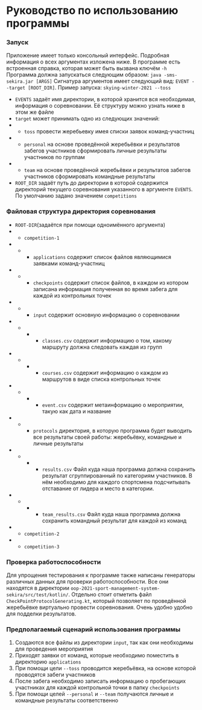 # Руководство по использованию программы
### Запуск
Приложение имеет только консольный интерфейс. Подробная информация о всех аргументах изложена ниже. В программе есть вcтроенная справка, которая может быть вызвана ключём ``-h``
Программа должна запускаться следующим образом: ``java -sms-sekira.jar [ARGS]``
Сигнатура аргументов имеет следующий вид: ``EVENT --target [ROOT_DIR]``. Пример запуска: ``skying-winter-2021 --toss``
+ ``EVENTS`` задаёт имя директории, в которой хранится вся необходимая, информация о соревновании. Её структуру можно узнать ниже в этом же файле
+ ``target`` может принимать одно из следующих значений:
+ + ``toss`` провести жеребьевку имея списки заявок команд-участниц
+ + ``personal`` на основе проведённой жеребьёвки и результатов забегов участников сформировать личные результаты участников по группам
+ + ``team`` на основе проведённой жеребьёвки и результатов забегов участников сформировать командные результаты
+ ``ROOT_DIR`` задаёт путь до директории в которой содержится директорий текущего соревнования указанного в аргументе ``EVENTS``. По умолчанию задано значением ``competitions``
### Файловая структура директория соревнования
+ ``ROOT-DIR``(задаётся при помощи одноимённого аргумента)
+ + ``competition-1``
+ + + ``applications`` содержит список файлов являющимися заявками команд-участниц
+ + + ``checkpoints`` содержит список файлов, в каждом из котором записана информация полученная во время забега для каждой из контрольных точек
+ + + ``input`` содержит основную информацию о соревновании
+ + + + ``classes.csv`` содержит информацию о том, какому маршруту должна следовать каждая из групп
+ + + + ``courses.csv`` содержит информацию о каждом из маршрутов в виде списка контрольных точек
+ + + + ``event.csv`` содержит метаинформацию о мероприятии, такую как дата и название
+ + + ``protocols`` директория, в которую программа будет выводить все результаты своей работы: жеребьёвку, командные и личные результаты
+ + + + ``results.csv`` Файл куда наша программа должна сохранить результат сгруппированный по категориям участников. В нём необходимо для каждого спортсмена подсчитывать отставание от лидера и место в категории.
+ + + + ``team_results.csv`` Файл куда наша программа должна сохранить командный результат для каждой из команд
+ + ``competition-2``
+ + ``competition-3``

### Проверка работоспособности
Для упрощения тестирования к программе также написаны генераторы различных данных для проверки работоспособности. Все они находятся в директории ``oop-2021-sport-management-system-sekira/src/test/kotlin/``. Отдельно стоит отметить файл ``CheckPointProtocolGenerating.kt``, который позволяет по проведённой жеребьёвке виртуально провести соревнования. Очень удобно удобно для подделки результатов.

### Предполагаемый сценарий использования программы
1. Создаются все файлы из директории ``input``, так как они необходимы для проведения мероприятия
2. Приходят заявки от команд, которые необходимо поместить в директорию ``applications``
3. При помощи цели ``--toss`` проводится жеребьёвка, на основе которой проводятся забеги участников
4. После забега необходимо записать информацию о пробегающих участниках для каждой контрольной точки в папку ``checkpoints``
5. При помощи целей ``--personal`` и ``--team`` получаются личные и командные результаты соответственно
